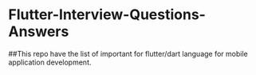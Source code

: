 # Flutter-Interview-Questions-Answers
##This repo have the list of important for flutter/dart language for mobile application development.
